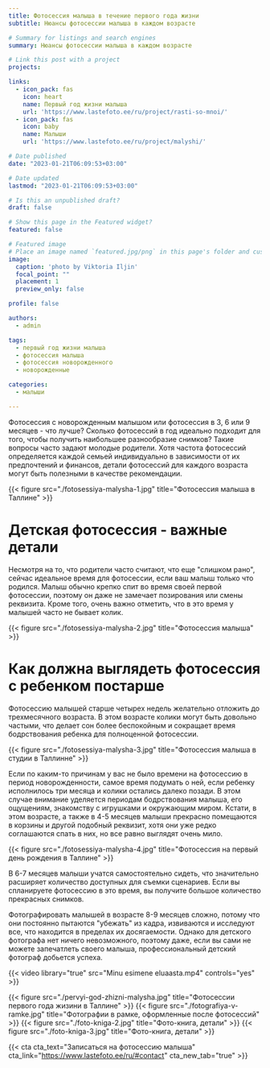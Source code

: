 ```yaml
---
title: Фотосессия малыша в течение первого года жизни
subtitle: Нюансы фотосессии малыша в каждом возрасте

# Summary for listings and search engines
summary: Нюансы фотосессии малыша в каждом возрасте

# Link this post with a project
projects: 

links:
  - icon_pack: fas
    icon: heart
    name: Первый год жизни малыша
    url: 'https://www.lastefoto.ee/ru/project/rasti-so-mnoi/'
  - icon_pack: fas
    icon: baby
    name: Малыши
    url: 'https://www.lastefoto.ee/ru/project/malyshi/'

# Date published
date: "2023-01-21T06:09:53+03:00"

# Date updated
lastmod: "2023-01-21T06:09:53+03:00"

# Is this an unpublished draft?
draft: false

# Show this page in the Featured widget?
featured: false

# Featured image
# Place an image named `featured.jpg/png` in this page's folder and customize its options here.
image:
  caption: 'photo by Viktoria Iljin'
  focal_point: ""
  placement: 1
  preview_only: false

profile: false

authors:
  - admin

tags:
  - первый год жизни малыша
  - фотосессия малыша
  - фотосессия новорожденного
  - новорожденные

categories:
  - малыши

---
```

Фотосессия с новорожденным малышом или фотосессия в 3, 6 или 9 месяцев - что лучше? Сколько фотосессий в год идеально подходит для того, чтобы получить наибольшее разнообразие снимков? Такие вопросы часто задают молодые родители. Хотя частота фотосессий определяется каждой семьей индивидуально в зависимости от их предпочтений и финансов, детали фотосессий для каждого возраста могут быть полезными в качестве рекомендации.

{{< figure src="./fotosessiya-malysha-1.jpg" title="Фотосессия малыша в Таллине" >}}

# Детская фотосессия - важные детали
Несмотря на то, что родители часто считают, что еще "слишком рано", сейчас идеальное время для фотосессии, если ваш малыш только что родился. Малыш обычно крепко спит во время своей первой фотосессии, поэтому он даже не замечает позирования или смены реквизита. Кроме того, очень важно отметить, что в это время у малышей часто не бывает колик.

{{< figure src="./fotosessiya-malysha-2.jpg" title="Фотосессия малыша" >}}

# Как должна выглядеть фотосессия с ребенком постарше
Фотосессию малышей старше четырех недель желательно отложить до трехмесячного возраста. В этом возрасте колики могут быть довольно частыми, что делает сон более беспокойным и сокращает время бодрствования ребенка для полноценной фотосессии.

{{< figure src="./fotosessiya-malysha-3.jpg" title="Фотосессия малыша в студии в Таллинне" >}}

Если по каким-то причинам у вас не было времени на фотосессию в период новорожденности, самое время подумать о ней, если ребенку исполнилось три месяца и колики остались далеко позади. В этом случае внимание уделяется периодам бодрствования малыша, его ощущениям, знакомству с игрушками и окружающим миром. Кстати, в этом возрасте, а также в 4-5 месяцев малыши прекрасно помещаются в корзины и другой подобный реквизит, хотя они уже редко соглашаются спать в них, но все равно выглядят очень мило.

{{< figure src="./fotosessiya-malysha-4.jpg" title="Фотосессия на первый день рождения в Таллине" >}}

В 6-7 месяцев малыши учатся самостоятельно сидеть, что значительно расширяет количество доступных для съемки сценариев. Если вы спланируете фотосессию в это время, вы получите большое количество прекрасных снимков. 

Фотографировать малышей в возрасте 8-9 месяцев сложно, потому что они постоянно пытаются "убежать" из кадра, извиваются и исследуют все, что находится в пределах их досягаемости. Однако для детского фотографа нет ничего невозможного, поэтому даже, если вы сами не можете запечатлеть своего малыша, профессиональный детский фотограф добьется успеха.

{{< video library="true" src="Minu esimene eluaasta.mp4" controls="yes" >}}

{{< figure src="./pervyi-god-zhizni-malysha.jpg" title="Фотосессии первого года жизини в Таллине" >}}
{{< figure src="./fotografiya-v-ramke.jpg" title="Фотографии в рамке, оформленные после фотосессий" >}}
{{< figure src="./foto-kniga-2.jpg" title="Фото-книга, детали" >}}
{{< figure src="./foto-kniga-3.jpg" title="Фото-книга, детали" >}}

{{< cta cta_text="Записаться на фотосессию малыша" cta_link="https://www.lastefoto.ee/ru/#contact" cta_new_tab="true" >}}